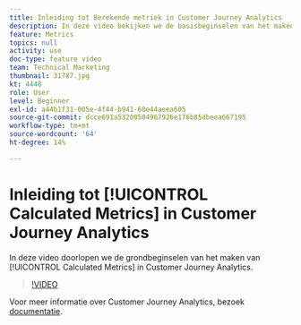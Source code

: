 ```yaml
---
title: Inleiding tot Berekende metriek in Customer Journey Analytics
description: In deze video bekijken we de basisbeginselen van het maken van Berekende Metriek in Adobe Customer Journey Analytics.
feature: Metrics
topics: null
activity: use
doc-type: feature video
team: Technical Marketing
thumbnail: 31787.jpg
kt: 4448
role: User
level: Beginner
exl-id: a44b1f31-005e-4f44-b941-60e44aeea605
source-git-commit: dcce691a53200504967926e176b85dbeea667195
workflow-type: tm+mt
source-wordcount: '64'
ht-degree: 14%

---
```


# Inleiding tot [!UICONTROL Calculated Metrics] in Customer Journey Analytics

In deze video doorlopen we de grondbeginselen van het maken van [!UICONTROL Calculated Metrics] in Customer Journey Analytics.

>[!VIDEO](https://video.tv.adobe.com/v/31787/?quality=12)

Voor meer informatie over Customer Journey Analytics, bezoek [documentatie](https://docs.adobe.com/content/help/en/analytics-platform/using/cja-landing.html).
